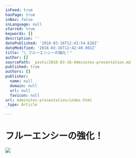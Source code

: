 ```yaml
---
inFeed: true
hasPage: true
inNav: false
inLanguage: null
starred: true
keywords: []
description: ''
datePublished: '2016-03-16T12:42:54.626Z'
dateModified: '2016-03-16T12:42:40.901Z'
title: "\_フルーエンシーの強化！"
author: []
sourcePath: _posts/2016-03-16-44minutes-presentation.md
published: true
authors: []
publisher:
  name: null
  domain: null
  url: null
  favicon: null
url: 44minutes-presentation/index.html
_type: Article

---
```

# フルーエンシーの強化！
![](https://the-grid-user-content.s3-us-west-2.amazonaws.com/4ff65f41-0ecc-4371-a405-4f6d9ea3ec88.jpg)
